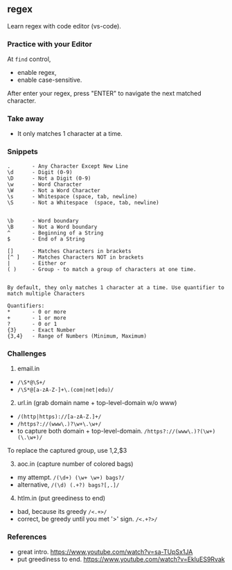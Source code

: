 ## regex
Learn regex with code editor (vs-code). 

### Practice with your Editor

At `find` control,
- enable regex,
- enable case-sensitive.

After enter your regex, press "ENTER" to navigate the next matched character.


### Take away

- It only matches 1 character at a time.



### Snippets

```
.       - Any Character Except New Line
\d      - Digit (0-9)
\D      - Not a Digit (0-9)
\w      - Word Character
\W      - Not a Word Character 
\s      - Whitespace (space, tab, newline)
\S      - Not a Whitespace  (space, tab, newline)


\b      - Word boundary
\B      - Not a Word boundary
^       - Beginning of a String 
$       - End of a String

[]      - Matches Characters in brackets
[^ ]    - Matches Characters NOT in brackets
|       - Either or 
( )     - Group - to match a group of characters at one time.


By default, they only matches 1 character at a time. Use quantifier to match multiple Characters

Quantifiers:
*       - 0 or more
+       - 1 or more
?       - 0 or 1
{3}     - Exact Number 
{3,4}   - Range of Numbers (Minimum, Maximum)
```

### Challenges

1. email.in

- `/\S*@\S+/`
- `/\S*@[a-zA-Z-]+\.(com|net|edu)/`

2. url.in (grab domain name  + top-level-domain w/o www)

- `/(http|https)://[a-zA-Z.]+/`
- `/https?://(www\.)?\w+\.\w+/`
- to capture both domain + top-level-domain. `/https?://(www\.)?(\w+)(\.\w+)/`

To replace the captured group, use $1,$2,$3

3. aoc.in  (capture number of colored bags)

- my attempt. `/(\d+) (\w+ \w+) bags?/`
- alternative, `/(\d) (.+?) bags?[,.]/`


4. htlm.in (put greediness to end)

- bad, because its greedy `/<.+>/`
- correct, be greedy until you met '>' sign. `/<.+?>/`

### References 

- great intro. https://www.youtube.com/watch?v=sa-TUpSx1JA
- put greediness to end. https://www.youtube.com/watch?v=EkluES9Rvak
